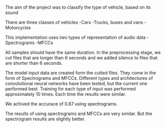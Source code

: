 The aim of the project was to classify the type of vehicle, based on its sound

There are three classes of vehicles
-Cars
-Trucks, buses and vans
-Motorcycles

This implementation uses two types of representation of audio data
-Spectrograms
-MFCCs

All samples should have the same duration.
In the preprocessing stage, we cut files that are longer than 6 seconds and we added silence to files that are shorter than 6 seconds.

The model input data are created form the cutted files. They come in the form of Spectrograms and MFCCs.
Different types and architectures of convolutional neural networks have been tested, but the current one performed best.
Training for each type of input was performed approximately 10 times. Each time the results were similar.

We achived the accurace of 0.87 using spectrograms.

The results of using spectrograms and MFCCs are very similar. But the spectrogram results are slightly better.
